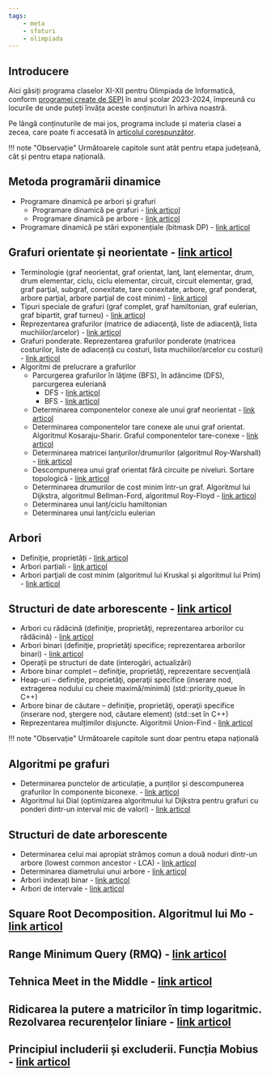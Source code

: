 ```yaml
---
tags:
    - meta
    - sfaturi
    - olimpiada
---
```


## Introducere

Aici găsiți programa claselor XI-XII pentru Olimpiada de Informatică, conform [programei create de SEPI](https://sepi.ro/assets/upload-file/oni2024/Programa%20pentru%20olimpiada%20de%20informatica_gimnaziu%20si%20liceu.pdf) în anul școlar 2023-2024, împreună cu locurile de unde puteți învăța aceste conținuturi în arhiva noastră. 

Pe lângă conținuturile de mai jos, programa include și materia clasei a zecea, care poate fi accesată în [articolul corespunzător](https://edu.roalgo.ro/olimpiada/clasa-X/).

!!! note "Observație"
    Următoarele capitole sunt atât pentru etapa județeană, cât și pentru etapa națională.

## Metoda programării dinamice

* Programare dinamică pe arbori și grafuri
    * Programare dinamică pe grafuri - [link articol](https://edu.roalgo.ro/dificil/graph-dp/)
    * Programare dinamică pe arbore - [link articol](https://edu.roalgo.ro/dificil/tree-dp/)
* Programare dinamică pe stări exponențiale (bitmask DP) - [link articol](https://edu.roalgo.ro/mediu/bitmask-dp/)

## Grafuri orientate și neorientate - [link articol](https://edu.roalgo.ro/usor/graphs/)

* Terminologie (graf neorientat, graf orientat, lanţ, lanţ elementar, drum, drum elementar, ciclu, ciclu elementar, circuit, circuit elementar, grad, graf parţial, subgraf, conexitate, tare conexitate, arbore, graf ponderat, arbore parţial, arbore parţial de cost minim) - [link articol](https://edu.roalgo.ro/usor/graphs/#terminologie)
* Tipuri speciale de grafuri (graf complet, graf hamiltonian, graf eulerian, graf bipartit, graf turneu) - [link articol](https://edu.roalgo.ro/usor/graphs/#cateva-tipuri-speciale-de-grafuri)
* Reprezentarea grafurilor (matrice de adiacenţă, liste de adiacenţă, lista muchiilor/arcelor) - [link articol](https://edu.roalgo.ro/usor/graphs/#lucrul-cu-grafuri-moduri-de-reprezentare-in-memorie)
* Grafuri ponderate. Reprezentarea grafurilor ponderate (matricea costurilor, liste de adiacență cu costuri, lista muchiilor/arcelor cu costuri) - [link articol](https://edu.roalgo.ro/mediu/shortest-path/#introducere)
* Algoritmi de prelucrare a grafurilor
    * Parcurgerea grafurilor în lăţime (BFS), în adâncime (DFS), parcurgerea euleriană
        * DFS - [link articol](https://edu.roalgo.ro/usor/graphs/#conexitate-parcurgerea-dfs)
        * BFS - [link articol](https://edu.roalgo.ro/usor/graphs/#drumuri-minime-parcurgerea-bfs)
    * Determinarea componentelor conexe ale unui graf neorientat - [link articol](https://edu.roalgo.ro/usor/graphs/#conexitate-parcurgerea-dfs)
    * Determinarea componentelor tare conexe ale unui graf orientat. Algoritmul Kosaraju-Sharir. Graful componentelor tare-conexe - [link articol](https://edu.roalgo.ro/dificil/componente-tare-conexe/)
    * Determinarea matricei lanţurilor/drumurilor (algoritmul Roy-Warshall) - [link articol](https://edu.roalgo.ro/mediu/shortest-path/#algoritmul-floyd-warshall-roy-floyd)
    * Descompunerea unui graf orientat fără circuite pe niveluri. Sortare topologică - [link articol](https://edu.roalgo.ro/mediu/toposort/)
    * Determinarea drumurilor de cost minim într-un graf. Algoritmul lui Dijkstra, algoritmul Bellman-Ford, algoritmul Roy-Floyd - [link articol](https://edu.roalgo.ro/mediu/shortest-path/)
    * Determinarea unui lanț/ciclu hamiltonian 
    * Determinarea unui lanț/ciclu eulerian 

## Arbori

* Definiție, proprietăți - [link articol](https://edu.roalgo.ro/mediu/tree-1/) 
* Arbori parțiali - [link articol](https://edu.roalgo.ro/mediu/apcm/)
* Arbori parţiali de cost minim (algoritmul lui Kruskal și algoritmul lui Prim) - [link articol](https://edu.roalgo.ro/mediu/apcm/)

## Structuri de date arborescente  - [link articol](https://edu.roalgo.ro/cppintro/stl/)

* Arbori cu rădăcină (definiţie, proprietăţi, reprezentarea arborilor cu rădăcină) - [link articol](https://edu.roalgo.ro/mediu/tree-1/#terminologie-de-baza) 
* Arbori binari (definiţie, proprietăţi specifice; reprezentarea arborilor binari) - [link articol](https://edu.roalgo.ro/mediu/tree-1/#arbori-binari) 
* Operații pe structuri de date (interogări, actualizări)
* Arbore binar complet – definiţie, proprietăţi, reprezentare secvenţială
* Heap-uri – definiţie, proprietăţi, operaţii specifice (inserare nod, extragerea nodului cu cheie maximă/minimă) (std::priority_queue în C++)
* Arbore binar de căutare – definiţie, proprietăţi, operaţii specifice (inserare nod, ştergere nod, căutare element) (std::set în C++)
* Reprezentarea mulțimilor disjuncte. Algoritmii Union-Find - [link articol](https://edu.roalgo.ro/mediu/dsu/)

!!! note "Observație"
    Următoarele capitole sunt doar pentru etapa națională

## Algoritmi pe grafuri

* Determinarea punctelor de articulație, a punților și descompunerea grafurilor în componente biconexe. - [link articol](https://edu.roalgo.ro/dificil/componente-biconexe/)
* Algoritmul lui Dial (optimizarea algoritmului lui Dijkstra pentru grafuri cu ponderi dintr-un interval mic de valori) - [link articol](https://edu.roalgo.ro/mediu/shortest-path/#algoritmul-0-1-bfs-si-variatiile-sale)

## Structuri de date arborescente

* Determinarea celui mai apropiat strămoș comun a două noduri dintr-un arbore (lowest common ancestor - LCA) - [link articol](https://edu.roalgo.ro/dificil/lowest-common-ancestor/)
* Determinarea diametrului unui arbore - [link articol](https://edu.roalgo.ro/mediu/tree-1/#problema-exemplu-aflarea-diametrului-unui-arbore)
* Arbori indexați binar - [link articol](https://edu.roalgo.ro/dificil/fenwick-tree/)
* Arbori de intervale - [link articol](https://edu.roalgo.ro/dificil/segment-trees/)

## Square Root Decomposition. Algoritmul lui Mo - [link articol](https://edu.roalgo.ro/dificil/square-root-decomposition/) 

## Range Minimum Query (RMQ) - [link articol](https://edu.roalgo.ro/dificil/rmq/)

## Tehnica Meet in the Middle - [link articol](https://edu.roalgo.ro/mediu/mitm/)

## Ridicarea la putere a matricilor în timp logaritmic. Rezolvarea recurențelor liniare - [link articol](https://edu.roalgo.ro/dificil/pow-mat/)

## Principiul includerii și excluderii. Funcția Mobius - [link articol](https://edu.roalgo.ro/mediu/pinex/)
